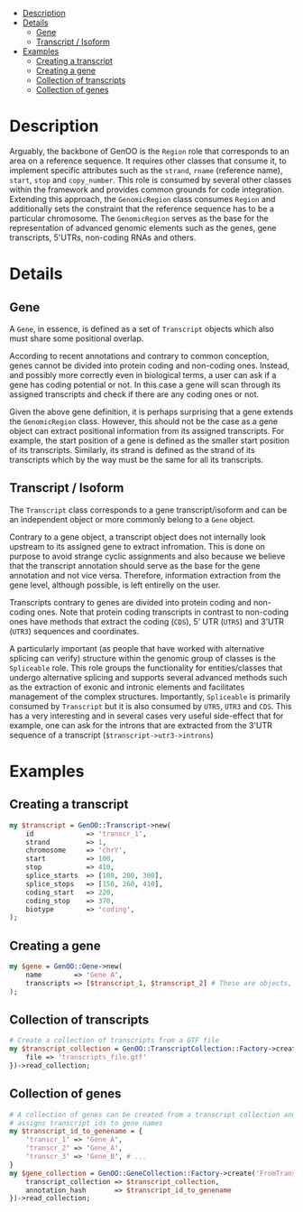 - [Description](#description)
- [Details](#details)
	- [Gene](#gene)
	- [Transcript / Isoform](#transcript--isoform)
- [Examples](#examples)
	- [Creating a transcript](#creating-a-transcript)
	- [Creating a gene](#creating-a-gene)
	- [Collection of transcripts](#collection-of-transcripts)
	- [Collection of genes](#collection-of-genes)

# Description
Arguably, the backbone of GenOO is the `Region` role that corresponds to an area on a reference sequence. It requires other classes that consume it, to implement specific attributes such as the `strand`, `rname` (reference name), `start`, `stop` and `copy_number`. This role is consumed by several other classes within the framework and provides common grounds for code integration. Extending this approach, the `GenomicRegion` class consumes `Region` and additionally sets the constraint that the reference sequence has to be a particular chromosome. The `GenomicRegion` serves as the base for the representation of advanced genomic elements such as the genes, gene transcripts, 5'UTRs, non-coding RNAs and others.

# Details
## Gene
A `Gene`, in essence, is defined as a set of `Transcript` objects which also must share some positional overlap.

According to recent annotations and contrary to common conception, genes cannot be divided into protein coding and non-coding ones. Instead, and possibly more correctly even in biological terms, a user can ask if a gene has coding potential or not. In this case a gene will scan through its assigned transcripts and check if there are any coding ones or not.

Given the above gene definition, it is perhaps surprising that a gene extends the `GenomicRegion` class. However, this should not be the case as a gene object can extract positional information from its assigned transcripts. For example, the start position of a gene is defined as the smaller start position of its transcripts. Similarly, its strand is defined as the strand of its transcripts which by the way must be the same for all its transcripts.

## Transcript / Isoform
The `Transcript` class corresponds to a gene transcript/isoform and can be an independent object or more commonly belong to a `Gene` object.

Contrary to a gene object, a transcript object does not internally look upstream to its assigned gene to extract infromation. This is done on purpose to avoid strange cyclic assignments and also because we believe that the transcript annotation should serve as the base for the gene annotation and not vice versa. Therefore, information extraction from the gene level, although possible, is left entirelly on the user.

Transcripts contrary to genes are divided into protein coding and non-coding ones. Note that protein coding transcripts in contrast to non-coding ones have methods that extract the coding (`CDS`), 5’ UTR (`UTR5`) and 3’UTR (`UTR3`) sequences and coordinates.

A particularly important (as people that have worked with alternative splicing can verify) structure within the genomic group of classes is the `Spliceable` role. This role groups the functionality for entities/classes that undergo alternative splicing and supports several advanced methods such as the extraction of exonic and intronic elements and facilitates management of the complex structures. Importantly, `Spliceable` is primarily consumed by `Transcript` but it is also consumed by `UTR5`, `UTR3` and `CDS`. This has a very interesting and in several cases very useful side-effect that for example, one can ask for the introns that are extracted from the 3'UTR sequence of a transcript (`$transcript->utr3->introns`)

# Examples
## Creating a transcript
```perl
my $transcript = GenOO::Transcript->new(
    id             => 'transcr_1',
    strand         => 1,
    chromosome     => 'chrY',
    start          => 100,
    stop           => 410,
    splice_starts  => [100, 200, 300],
    splice_stops   => [150, 260, 410],
    coding_start   => 220,
    coding_stop    => 370,
    biotype        => 'coding',
);
```

## Creating a gene
```perl
my $gene = GenOO::Gene->new(
	name        => 'Gene_A',
	transcripts => [$transcript_1, $transcript_2] # These are objects, not transcript ids
);
```

## Collection of transcripts
```perl
# Create a collection of transcripts from a GTF file
my $transcript_collection = GenOO::TranscriptCollection::Factory->create('GTF', {
    file => 'transcripts_file.gtf'
})->read_collection;
```

## Collection of genes
```perl
# A collection of genes can be created from a transcript collection and from a hash that
# assigns transcript ids to gene names
my $transcript_id_to_genename = {
    'transcr_1' => 'Gene_A',
    'transcr_2' => 'Gene_A',
    'transcr_3' => 'Gene_B', # ...
}
my $gene_collection = GenOO::GeneCollection::Factory->create('FromTranscriptCollection', {
    transcript_collection => $transcript_collection,
    annotation_hash       => $transcript_id_to_genename
})->read_collection;
```